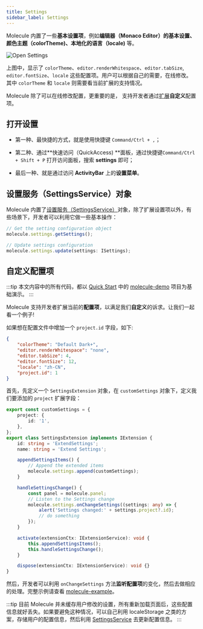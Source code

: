```yaml
---
title: Settings
sidebar_label: Settings
---
```


Molecule 内置了一些**基本设置项**，例如**编辑器（Monaco Editor）**的基本设置、**颜色主题（colorTheme)**、本**地化的语言（locale)** 等。

![Open Settings](/img/guides/extend-settings.png)

上图中，显示了 `colorTheme`、`editor.renderWhitespace`、`editor.tabSize`, `editor.fontSize`、`locale` 这些配置项。用户可以根据自己的需要，在线修改。其中 `colorTheme` 和 `locale` 则需要看当前扩展的支持情况。

Molecule 除了可以在线修改配置，更重要的是， 支持开发者通过[扩展](./extension)**自定义**配置项。

## 打开设置

-   第一种、最快捷的方式，就是使用快捷键 `Command/Ctrl + ,`；

-   第二种、通过**快速访问（QuickAccess) **面板，通过快捷键`Command/Ctrl + Shift + P` 打开访问面板，搜索 **settings** 即可；
-   最后一种、就是通过访问 **ActivityBar** 上的**设置菜单**。

## 设置服务（SettingsService）对象

Molecule 内置了[设置服务（SettingsService）](../api/interfaces/molecule.ISettingsService)对象，除了扩展设置项以外，有些场景下，开发者可以利用它做一些基本操作：

```ts
// Get the setting configuration object
molecule.settings.getSettings();

// Update settings configuration
molecule.settings.update(settings: ISettings);

```

## 自定义配置项

:::tip
本文内容中的所有代码，都以 [Quick Start](../quick-start) 中的 [molecule-demo](https://github.com/DTStack/molecule-examples/tree/main/packages/molecule-demo) 项目为基础演示。
:::

Molecule 支持开发者扩展当前的**配置项**，以满足我们**自定义**的诉求。让我们一起看一个例子!

如果想在配置文件中增加一个 `project.id` 字段，如下:

```json
{
    "colorTheme": "Default Dark+",
    "editor.renderWhitespace": "none",
    "editor.tabSize": 4,
    "editor.fontSize": 12,
    "locale": "zh-CN",
    "project.id": 1
}
```

首先，先定义一个 `SettingsExtension` 对象，在 `customSettings` 对象下，定义我们要添加的 `project` 扩展字段：

```ts
export const customSettings = {
    project: {
        id: '1',
    },
};
export class SettingsExtension implements IExtension {
    id: string = 'ExtendSettings';
    name: string = 'Extend Settings';

    appendSettingsItems() {
        // Append the extended items
        molecule.settings.append(customSettings);
    }

    handleSettingsChange() {
        const panel = molecule.panel;
        // Listen to the Settings change
        molecule.settings.onChangeSettings((settings: any) => {
            alert('Settings changed:' + settings.project?.id);
            // do something
        });
    }

    activate(extensionCtx: IExtensionService): void {
        this.appendSettingsItems();
        this.handleSettingsChange();
    }

    dispose(extensionCtx: IExtensionService): void {}
}
```

然后，开发者可以利用 `onChangeSettings` 方法**监听配置项**的变化，然后去做相应的处理。完整示例请查看 [molecule-example](https://github.com/DTStack/molecule-examples/tree/main/packages/molecule-demo/src/extensions/settings)。

:::tip
目前 Molecule 并未缓存用户修改的设置，所有重新加载页面后，这些配置信息就好丢失。如果要避免这种情况，可以自己利用 localeStorage 之类的方案，存储用户的配置信息，然后利用 [SettingsService](../api/interfaces/molecule.ISettingsService) 去更新配置信息。
:::
